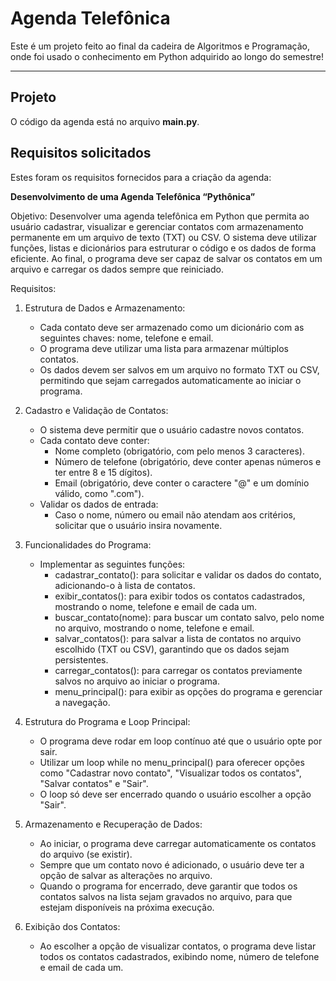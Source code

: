 # Agenda Telefônica

Este é um projeto feito ao final da cadeira de Algoritmos e Programação, onde foi usado o conhecimento em Python adquirido ao longo do semestre!

---

## Projeto

O código da agenda está no arquivo **main.py**.

## Requisitos solicitados

Estes foram os requisitos fornecidos para a criação da agenda:

 **Desenvolvimento de uma Agenda Telefônica “Pythônica”**
 
 Objetivo: Desenvolver uma agenda telefônica em Python que permita ao usuário cadastrar,
 visualizar e gerenciar contatos com armazenamento permanente em um arquivo de texto
 (TXT) ou CSV. O sistema deve utilizar funções, listas e dicionários para estruturar o código
 e os dados de forma eficiente. Ao final, o programa deve ser capaz de salvar os contatos
 em um arquivo e carregar os dados sempre que reiniciado.
 
 Requisitos:
 
 1. Estrutura de Dados e Armazenamento:
    - Cada contato deve ser armazenado como um dicionário com as seguintes
 chaves: nome, telefone e email.
    - O programa deve utilizar uma lista para armazenar múltiplos contatos.
    - Os dados devem ser salvos em um arquivo no formato TXT ou CSV,
 permitindo que sejam carregados automaticamente ao iniciar o programa.

 2. Cadastro e Validação de Contatos:
    - O sistema deve permitir que o usuário cadastre novos contatos.
    - Cada contato deve conter:
      * Nome completo (obrigatório, com pelo menos 3 caracteres).
      * Número de telefone (obrigatório, deve conter apenas números e ter entre 8 e 15 dígitos).
      * Email (obrigatório, deve conter o caractere "@" e um domínio válido, como ".com").
    - Validar os dados de entrada:
      * Caso o nome, número ou email não atendam aos critérios, solicitar que o usuário insira novamente.

 3. Funcionalidades do Programa:
    - Implementar as seguintes funções:
      * cadastrar_contato(): para solicitar e validar os dados do contato, adicionando-o à lista de contatos.
      * exibir_contatos(): para exibir todos os contatos cadastrados, mostrando o nome, telefone e email de cada um.
      * buscar_contato(nome): para buscar um contato salvo, pelo nome no arquivo, mostrando o nome, telefone e email.
      * salvar_contatos(): para salvar a lista de contatos no arquivo escolhido (TXT ou CSV), garantindo que os dados sejam persistentes.
      * carregar_contatos(): para carregar os contatos previamente salvos no arquivo ao iniciar o programa.
      * menu_principal(): para exibir as opções do programa e gerenciar a navegação.
  
 4. Estrutura do Programa e Loop Principal:
    - O programa deve rodar em loop contínuo até que o usuário opte por sair.
    - Utilizar um loop while no menu_principal() para oferecer opções como "Cadastrar novo contato", "Visualizar todos os contatos", "Salvar contatos" e "Sair".
    - O loop só deve ser encerrado quando o usuário escolher a opção "Sair".
  
 5. Armazenamento e Recuperação de Dados:
    - Ao iniciar, o programa deve carregar automaticamente os contatos do arquivo (se existir).
    - Sempre que um contato novo é adicionado, o usuário deve ter a opção de salvar as alterações no arquivo.
    - Quando o programa for encerrado, deve garantir que todos os contatos salvos na lista sejam gravados no arquivo, para que estejam disponíveis na próxima execução.
  
 6. Exibição dos Contatos:
    - Ao escolher a opção de visualizar contatos, o programa deve listar todos os contatos cadastrados, exibindo nome, número de telefone e email de cada um.
